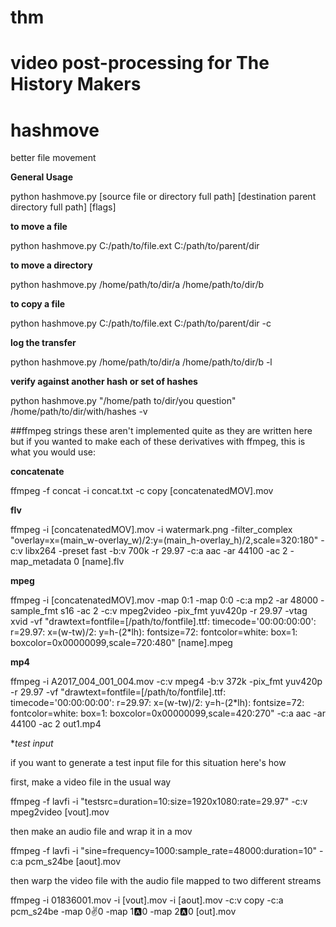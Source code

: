 # thm
video post-processing for The History Makers
=======
# hashmove
better file movement

**General Usage**

python hashmove.py [source file or directory full path] [destination parent directory full path] [flags]

**to move a file**

python hashmove.py C:/path/to/file.ext C:/path/to/parent/dir

**to move a directory**

python hashmove.py /home/path/to/dir/a /home/path/to/dir/b

**to copy a file**

python hashmove.py C:/path/to/file.ext C:/path/to/parent/dir -c

**log the transfer**

python hashmove.py /home/path/to/dir/a /home/path/to/dir/b -l

**verify against another hash or set of hashes**

python hashmove.py "/home/path to/dir/you question" /home/path/to/dir/with/hashes -v



##ffmpeg strings
these aren't implemented quite as they are written here but if you wanted to make each of these derivatives with ffmpeg, this is what you would use:

**concatenate**

ffmpeg -f concat -i concat.txt -c copy [concatenatedMOV].mov


**flv**

ffmpeg -i [concatenatedMOV].mov -i watermark.png -filter_complex "overlay=x=(main_w-overlay_w)/2:y=(main_h-overlay_h)/2,scale=320:180" -c:v libx264 -preset fast -b:v 700k -r 29.97 -c:a aac -ar 44100 -ac 2 -map_metadata 0 [name].flv


**mpeg**

ffmpeg -i [concatenatedMOV].mov -map 0:1 -map 0:0 -c:a mp2 -ar 48000 -sample_fmt s16 -ac 2 -c:v mpeg2video -pix_fmt yuv420p -r 29.97 -vtag xvid -vf "drawtext=fontfile=[/path/to/fontfile].ttf: timecode='00\:00\:00\:00': r=29.97: x=(w-tw)/2: y=h-(2*lh): fontsize=72: fontcolor=white: box=1: boxcolor=0x00000099,scale=720:480" [name].mpeg

**mp4**

ffmpeg -i A2017_004_001_004.mov -c:v mpeg4 -b:v 372k -pix_fmt yuv420p -r 29.97 -vf "drawtext=fontfile=[/path/to/fontfile].ttf: timecode='00\:00\:00\:00': r=29.97: x=(w-tw)/2: y=h-(2*lh): fontsize=72: fontcolor=white: box=1: boxcolor=0x00000099,scale=420:270" -c:a aac -ar 44100 -ac 2 out1.mp4

**test input*

if you want to generate a test input file for this situation here's how

first, make a video file in the usual way

ffmpeg -f lavfi -i "testsrc=duration=10:size=1920x1080:rate=29.97" -c:v mpeg2video [vout].mov

then make an audio file and wrap it in a mov

ffmpeg -f lavfi -i "sine=frequency=1000:sample_rate=48000:duration=10" -c:a pcm_s24be [aout].mov

then warp the video file with the audio file mapped to two different streams

ffmpeg -i 01836001.mov -i [vout].mov -i [aout].mov -c:v copy -c:a pcm_s24be -map 0:v:0 -map 1:a:0 -map 2:a:0 [out].mov
